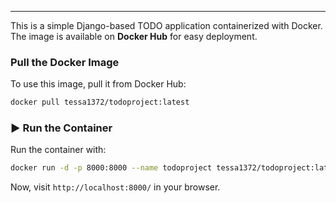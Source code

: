 

---



This is a simple Django-based TODO application containerized with Docker. The image is available on **Docker Hub** for easy deployment.

###  **Pull the Docker Image**
To use this image, pull it from Docker Hub:
```bash
docker pull tessa1372/todoproject:latest
```

### ▶ **Run the Container**
Run the container with:
```bash
docker run -d -p 8000:8000 --name todoproject tessa1372/todoproject:latest
```
Now, visit `http://localhost:8000/` in your browser.


